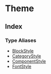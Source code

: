 # Theme

## Index

### Type Aliases

- [BlockStyle](type-aliases/BlockStyle.md)
- [CategoryStyle](type-aliases/CategoryStyle.md)
- [ComponentStyle](type-aliases/ComponentStyle.md)
- [FontStyle](type-aliases/FontStyle.md)
